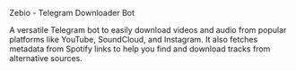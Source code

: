 Zebio - Telegram Downloader Bot

A versatile Telegram bot to easily download videos and audio from popular platforms like YouTube, SoundCloud, and Instagram. It also fetches metadata from Spotify links to help you find and download tracks from alternative sources.
